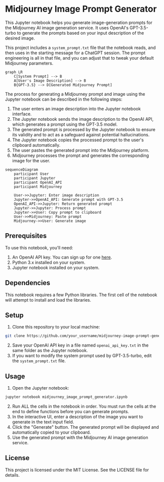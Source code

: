 # Midjourney Image Prompt Generator

This Jupyter notebook helps you generate image-generation prompts for the Midjourney AI image generation service. It uses OpenAI's GPT-3.5-turbo to generate the prompts based on your input description of the desired image.

This project includes a `system_prompt.txt` file that the notebook reads, and then uses in the starting message for a ChatGPT session.  The prompt engineering is all in that file, and you can adjust that to tweak your default Midjourney parameters.

```mermaid
graph LR
    C[System Prompt] --> B
    A[User's Image Description] --> B
    B{GPT-3.5} --> D[Generated Midjourney Prompt]

```

The process for generating a Midjourney prompt and image using the Jupyter notebook can be described in the following steps:

1. The user enters an image description into the Jupyter notebook interface.
2. The Jupyter notebook sends the image description to the OpenAI API, which generates a prompt using the GPT-3.5 model.
3. The generated prompt is processed by the Jupyter notebook to ensure its validity and to act as a safeguard against potential hallucinations.
4. The Jupyter notebook copies the processed prompt to the user's clipboard automatically.
5. The user pastes the generated prompt into the Midjourney platform.
6. Midjourney processes the prompt and generates the corresponding image for the user.

```mermaid
sequenceDiagram
    participant User
    participant Jupyter
    participant OpenAI_API
    participant Midjourney

    User->>Jupyter: Enter image description
    Jupyter->>OpenAI_API: Generate prompt with GPT-3.5
    OpenAI_API->>Jupyter: Return generated prompt
    Jupyter->>Jupyter: Process prompt
    Jupyter->>User: Copy prompt to clipboard
    User->>Midjourney: Paste prompt
    Midjourney->>User: Generate image

```

## Prerequisites

To use this notebook, you'll need:

1. An OpenAI API key. You can sign up for one [here](https://beta.openai.com/signup/).
2. Python 3.x installed on your system.
3. Jupyter notebook installed on your system.

## Dependencies

This notebook requires a few Python libraries.  The first cell of the notebook
will attempt to install and load the libraries.

## Setup

1. Clone this repository to your local machine:
```bash
git clone https://github.com/your_username/midjourney-image-prompt-generator.git
```
2. Save your OpenAI API key in a file named `openai_api_key.txt` in the same folder as the Jupyter notebook.
3. If you want to modify the system prompt used by GPT-3.5-turbo, edit the `system_prompt.txt` file.

## Usage

1. Open the Jupyter notebook:
```bash
jupyter notebook midjourney_image_prompt_generator.ipynb
```
2. Run ALL the cells in the notebook in order.  You must run the cells at the end to define functions before you can generate prompts.
3. In the interactive UI, enter a description of the image you want to generate in the text input field.
4. Click the "Generate" button. The generated prompt will be displayed and automatically copied to your clipboard.
5. Use the generated prompt with the Midjourney AI image generation service.

## License

This project is licensed under the MIT License. See the LICENSE file for details.

